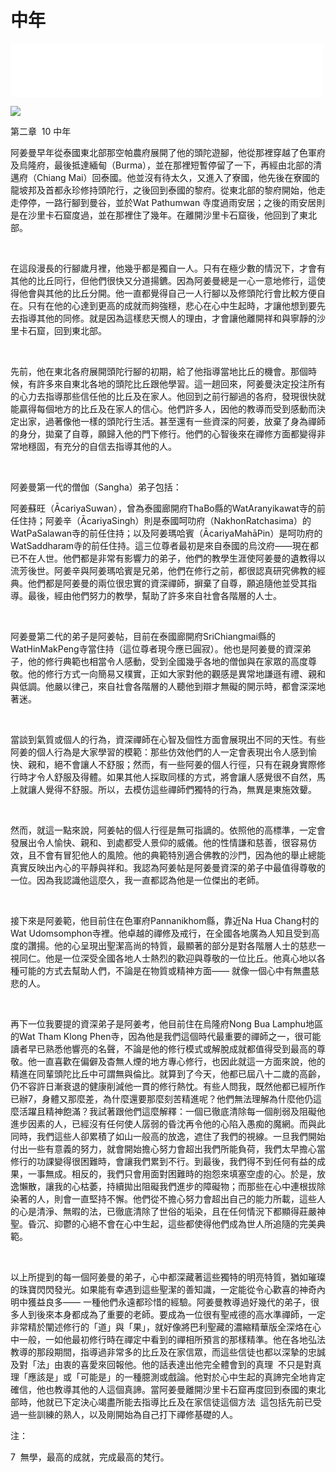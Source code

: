 # 中年

<iframe frameborder="0" marginwidth="0" marginheight="0" width=500 height=86 src="./mp3/8-0.mp3"></iframe>

![](./img/8-0.webp)

第二章  10 中年

阿姜曼早年從泰國東北部那空帕農府展開了他的頭陀遊腳，他從那裡穿越了色軍府及烏隆府，最後抵達緬甸（Burma），並在那裡短暫停留了一下，再經由北部的清邁府（Chiang Mai）回泰國。他並沒有待太久，又進入了寮國，他先後在寮國的龍坡邦及首都永珍修持頭陀行，之後回到泰國的黎府。從東北部的黎府開始，他走走停停，一路行腳到曼谷，並於Wat Pathumwan 寺度過雨安居；之後的雨安居則是在沙里卡石窟度過，並在那裡住了幾年。在離開沙里卡石窟後，他回到了東北部。

 

在這段漫長的行腳歲月裡，他幾乎都是獨自一人。只有在極少數的情況下，才會有其他的比丘同行，但他們很快又分道揚鑣。因為阿姜曼總是一心一意地修行，這使得他會與其他的比丘分開。他一直都覺得自己一人行腳以及修頭陀行會比較方便自在。只有在他的心達到更高的成就而夠強穩，悲心在心中生起時，才讓他想到要先去指導其他的同修。就是因為這樣悲天憫人的理由，才會讓他離開祥和與寧靜的沙里卡石窟，回到東北部。

 

先前，他在東北各府展開頭陀行腳的初期，給了他指導當地比丘的機會。那個時候，有許多來自東北各地的頭陀比丘跟他學習。這一趟回來，阿姜曼決定投注所有的心力去指導那些信任他的比丘及在家人。他回到之前行腳過的各府，發現很快就能贏得每個地方的比丘及在家人的信心。他們許多人，因他的教導而受到感動而決定出家，過著像他一樣的頭陀行生活。甚至還有一些資深的阿姜，放棄了身為禪師的身分，拋棄了自尊，願歸入他的門下修行。他們的心智後來在禪修方面都變得非常地穩固，有充分的自信去指導其他的人。

 

阿姜曼第一代的僧伽（Sangha）弟子包括：

阿姜蘇旺（ĀcariyaSuwan），曾為泰國廊開府ThaBo縣的WatAranyikawat寺的前任住持；阿姜辛（ĀcariyaSingh）則是泰國呵叻府（NakhonRatchasima）的WatPaSalawan寺的前任住持；以及阿姜瑪哈賓（ĀcariyaMahāPin）是呵叻府的WatSaddharam寺的前任住持。這三位尊者最初是來自泰國的烏汶府——現在都已不在人世。他們都是非常有影響力的弟子，他們的教學生涯使阿姜曼的遺教得以流芳後世。阿姜辛與阿姜瑪哈賓是兄弟，他們在修行之前，都很認真研究佛教的經典。他們都是阿姜曼的兩位很忠實的資深禪師，摒棄了自尊，願追隨他並受其指導。最後，經由他們努力的教學，幫助了許多來自社會各階層的人士。

 

阿姜曼第二代的弟子是阿姜帖，目前在泰國廊開府SriChiangmai縣的WatHinMakPeng寺當住持（這位尊者現今應已圓寂）。他也是阿姜曼的資深弟子，他的修行典範也相當令人感動，受到全國幾乎各地的僧伽與在家眾的高度尊敬。他的修行方式一向簡易又樸實，正如大家對他的觀感是異常地謙遜有禮、親和與低調。他嚴以律己，來自社會各階層的人聽他到辯才無礙的開示時，都會深深地著迷。

 

當談到氣質或個人的行為，資深禪師在心智及個性方面會展現出不同的天性。有些阿姜的個人行為是大家學習的模範：那些仿效他們的人一定會表現出令人感到愉快、親和，絕不會讓人不舒服；然而，有一些阿姜的個人行徑，只有在親身實際修行時才令人舒服及得體。如果其他人採取同樣的方式，將會讓人感覺很不自然，馬上就讓人覺得不舒服。所以，去模仿這些禪師們獨特的行為，無異是東施效顰。

 

然而，就這一點來說，阿姜帖的個人行徑是無可指謫的。依照他的高標準，一定會發展出令人愉快、親和、到處都受人景仰的威儀。他的性情謙和慈善，很容易仿效，且不會有冒犯他人的風險。他的典範特別適合佛教的沙門，因為他的舉止總能真實反映出內心的平靜與祥和。我認為阿姜帖是阿姜曼資深的弟子中最值得尊敬的一位。因為我認識他這麼久，我一直都認為他是一位傑出的老師。

 

接下來是阿姜範，他目前住在色軍府Pannanikhom縣，靠近Na Hua Chang村的Wat Udomsomphon寺裡。他卓越的禪修及戒行，在全國各地廣為人知且受到高度的讚揚。他的心呈現出聖潔高尚的特質，最顯著的部分是對各階層人士的慈悲一視同仁。他是一位深受全國各地人士熱烈的歡迎與尊敬的一位比丘。他真心地以各種可能的方式去幫助人們，不論是在物質或精神方面—— 就像一個心中有無盡慈悲的人。

 

再下一位我要提的資深弟子是阿姜考，他目前住在烏隆府Nong Bua Lamphu地區的Wat Tham Klong Phen寺，因為他是我們這個時代最重要的禪師之一，很可能讀者早已熟悉他響亮的名聲，不論是他的修行模式或解脫成就都值得受到最高的尊敬。他一直喜歡在偏僻及杳無人煙的地方專心修行，也因此就這一方面來說，他的精進在同輩頭陀比丘中可謂無與倫比。就算到了今天，他都已屆八十二歲的高齡，仍不容許日漸衰退的健康削減他一貫的修行熱忱。有些人問我，既然他都已經所作已辦7，身體又那麼差，為什麼還要那麼刻苦精進呢？他們無法理解為什麼他仍這麼活躍且精神飽滿？我試著跟他們這麼解釋：一個已徹底清除每一個削弱及阻礙他進步因素的人，已經沒有任何使人孱弱的昏沈再令他的心陷入愚痴的魔網。而與此同時，我們這些人卻累積了如山一般高的放逸，遮住了我們的視線。一旦我們開始付出一些有意義的努力，就會開始擔心努力會超出我們所能負荷，我們太早擔心當修行的功課變得很困難時，會讓我們累到不行。到最後，我們得不到任何有益的成果，一事無成。相反的，我們只會用面對困難時的抱怨來填塞空虛的心。於是，放逸懶散，讓我的心枯萎，持續拋出阻礙我們進步的障礙物；而那些在心中連根拔除染著的人，則會一直堅持不懈。他們從不擔心努力會超出自己的能力所載，這些人的心是清淨、無暇的法，已徹底清除了世俗的垢染，且在任何情況下都顯得莊嚴神聖。昏沉、抑鬱的心絕不會在心中生起，這些都使得他們成為世人所追隨的完美典範。

 

以上所提到的每一個阿姜曼的弟子，心中都深藏著這些獨特的明亮特質，猶如璀璨的珠寶閃閃發光。如果能有幸遇到這些聖潔的善知識，一定能從令心歡喜的神奇內明中獲益良多—— 一種他們永遠都珍惜的經驗。阿姜曼教導過好幾代的弟子，很多人到後來本身都成為了重要的老師。要成為一位很有聖戒德的高水準禪師，一定非常精於闡述修行的「道」與「果」，就好像將巴利聖藏的濃縮精華版全深烙在心中一般，一如他最初修行時在禪定中看到的禪相所預言的那樣精準。他在各地弘法教導的那段期間，指導過非常多的比丘及在家信眾，而這些信徒也都以深摯的忠誠及對「法」由衷的喜愛來回報他。他的話表達出他完全體會到的真理  不只是對真理「應該是」或「可能是」的一種臆測或戲論。他對於心中生起的真諦完全地肯定確信，他也教導其他的人這個真諦。當阿姜曼離開沙里卡石窟再度回到泰國的東北部時，他就已下定決心竭盡所能去指導比丘及在家信徒這個方法  這包括先前已受過一些訓練的熟人，以及剛開始為自己打下禪修基礎的人。

注：

7  無學，最高的成就，完成最高的梵行。

